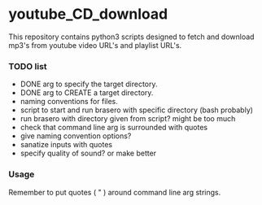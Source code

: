# youtube_CD_download
This repository contains python3 scripts designed to fetch and download mp3's from youtube video URL's and playlist URL's.


### TODO list
* DONE arg to specify the target directory.
* DONE arg to CREATE a target directory.
* naming conventions for files.
* script to start and run brasero with specific directory (bash probably)
* run brasero with directory given from script? might be too much
* check that command line arg is surrounded with quotes
* give naming convention options?
* sanatize inputs with quotes
* specify quality of sound? or make better


### Usage
Remember to put quotes ( " ) around command line arg strings.

